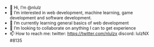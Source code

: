 - 👋 Hi, I’m @nlulz
- 👀 I’m interested in web development, machine learning, game development and software development.
- 🌱 I’m currently learning general basics of web development
- 💞️ I’m looking to collaborate on anything I can to get experience
- 📫 How to reach me: twitter: https://twitter.com/nlulzx
                      discord: lulzNX #8135

<!---
nlulz/nlulz is a ✨ special ✨ repository because its `README.md` (this file) appears on your GitHub profile.
You can click the Preview link to take a look at your changes.
--->
